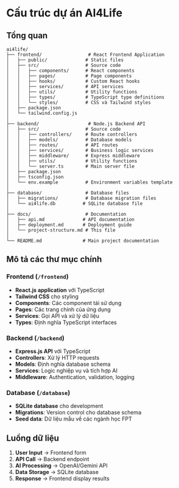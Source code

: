 # Cấu trúc dự án AI4Life

## Tổng quan
```
ai4life/
├── frontend/                 # React Frontend Application
│   ├── public/              # Static files
│   ├── src/                 # Source code
│   │   ├── components/      # React components
│   │   ├── pages/           # Page components
│   │   ├── hooks/           # Custom React hooks
│   │   ├── services/        # API services
│   │   ├── utils/           # Utility functions
│   │   ├── types/           # TypeScript type definitions
│   │   └── styles/          # CSS và Tailwind styles
│   ├── package.json
│   └── tailwind.config.js
│
├── backend/                  # Node.js Backend API
│   ├── src/                 # Source code
│   │   ├── controllers/     # Route controllers
│   │   ├── models/          # Database models
│   │   ├── routes/          # API routes
│   │   ├── services/        # Business logic services
│   │   ├── middleware/      # Express middleware
│   │   ├── utils/           # Utility functions
│   │   └── server.ts        # Main server file
│   ├── package.json
│   ├── tsconfig.json
│   └── env.example          # Environment variables template
│
├── database/                # Database files
│   ├── migrations/          # Database migration files
│   └── ai4life.db          # SQLite database file
│
├── docs/                    # Documentation
│   ├── api.md              # API documentation
│   ├── deployment.md       # Deployment guide
│   └── project-structure.md # This file
│
└── README.md               # Main project documentation
```

## Mô tả các thư mục chính

### Frontend (`/frontend`)
- **React.js application** với TypeScript
- **Tailwind CSS** cho styling
- **Components**: Các component tái sử dụng
- **Pages**: Các trang chính của ứng dụng
- **Services**: Gọi API và xử lý dữ liệu
- **Types**: Định nghĩa TypeScript interfaces

### Backend (`/backend`)
- **Express.js API** với TypeScript
- **Controllers**: Xử lý HTTP requests
- **Models**: Định nghĩa database schema
- **Services**: Logic nghiệp vụ và tích hợp AI
- **Middleware**: Authentication, validation, logging

### Database (`/database`)
- **SQLite database** cho development
- **Migrations**: Version control cho database schema
- **Seed data**: Dữ liệu mẫu về các ngành học FPT

## Luồng dữ liệu
1. **User Input** → Frontend form
2. **API Call** → Backend endpoint
3. **AI Processing** → OpenAI/Gemini API
4. **Data Storage** → SQLite database
5. **Response** → Frontend display results
